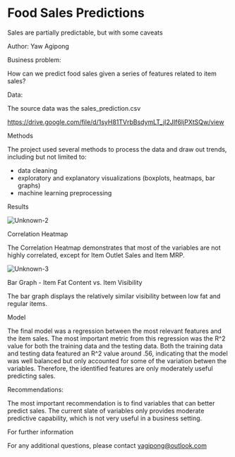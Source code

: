 # Food Sales Predictions

Sales are partially predictable, but with some caveats

Author: Yaw Agipong

Business problem:

How can we predict food sales given a series of features related to item sales?

Data:

The source data was the sales_prediction.csv 

https://drive.google.com/file/d/1syH81TVrbBsdymLT_jl2JIf6IjPXtSQw/view

Methods

The project used several methods to process the data and draw out trends, including but not limited to:
- data cleaning
- exploratory and explanatory visualizations (boxplots, heatmaps, bar graphs)
- machine learning preprocessing

Results

![Unknown-2](https://user-images.githubusercontent.com/105327648/202651232-40abc3be-44b1-45f5-a8fb-f6672418c329.png)

Correlation Heatmap

The Correlation Heatmap demonstrates that most of the variables are not highly correlated, except for Item Outlet Sales and Item MRP.

![Unknown-3](https://user-images.githubusercontent.com/105327648/202651676-bc982c2b-39de-411d-a2fb-05667bef65e8.png)

Bar Graph - Item Fat Content vs. Item Visibility

The bar graph displays the relatively similar visibility between low fat and regular items.

Model

The final model was a regression between the most relevant features and the item sales. The most important metric from this regression was the R^2 value for both the training data and the testing data. Both the training data and testing data featured an R^2 value around .56, indicating that the model was well balanced but only accounted for some of the variation betwen the variables. Therefore, the identified features are only moderately useful predicting sales.

Recommendations:

The most important recommendation is to find variables that can better predict sales. The current slate of variables only provides moderate predictive capability, which is not very useful in a business setting.

For further information

For any additional questions, please contact yagipong@outlook.com
